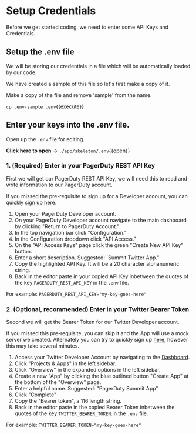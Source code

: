 # Setup Credentials

Before we get started coding, we need to enter some API Keys and Credentials.

## Setup the .env file

We will be storing our credentials in a file which will be automatically loaded by our code.

We have created a sample of this file so let's first make a copy of it.

Make a copy of the file and remove 'sample' from the name.

`cp .env-sample .env`{{execute}}

## Enter your keys into the .env file.

Open up the `.env` file for editing.

**Click here to open** -> `./app/skeleton/.env`{{open}}

### 1. (Required) Enter in your PagerDuty REST API Key

First we will get our PagerDuty REST API Key, we will need this to read and write information to our PagerDuty account.

If you missed the pre-requisite to sign up for a Developer account, you can quickly [sign up here](https://developer.pagerduty.com/sign-up/).

1. Open your PagerDuty Developer account.
1. On your PagerDuty Developer account navigate to the main dashboard by clicking "Return to PagerDuty Account."
1. In the top navigation bar click "Configuration."
1. In the Configuration dropdown click "API Access."
1. On the "API Access Keys" page click the green "Create New API Key" button.
1. Enter a short description. Suggested: `Summit Twitter App."
1. Copy the highlighted API Key. It will be a 20 character alphanumeric string.
1. Back in the editor paste in your copied API Key inbetween the quotes of the key `PAGERDUTY_REST_API_KEY` in the `.env` file.

For example: `PAGERDUTY_REST_API_KEY="my-key-goes-here"`

### 2. (Optional, recommended) Enter in your Twitter Bearer Token

Second we will get the Bearer Token for our Twitter Developer account.

If you missed this pre-requisite, you can skip it and the App will use a mock server we created. Alternately you can try to quickly sign up [here](https://developer.twitter.com/en/apply-for-access), however this may take several minutes.

1. Access your Twitter Developer Account by navigating to the [Dashboard](https://developer.twitter.com/en/portal/dashboard). 
1. Click "Projects & Apps" in the left sidebar.
1. Click "Overview" in the expanded options in the left sidebar.
1. Create a new "App" by clicking the blue outlined button "Create App" at the bottom of the "Overview" page.
1. Enter a helpful name. Suggested: "PagerDuty Summit App"
1. Click "Complete"
1. Copy the "Bearer token", a 116 length string.
1. Back in the editor paste in the copied Bearer Token inbetween the quotes of the key `TWITTER_BEARER_TOKEN`.in the `.env` file.

For example: `TWITTER_BEARER_TOKEN="my-key-goes-here"`
